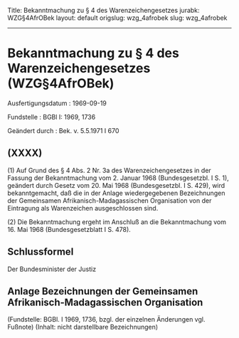 Title: Bekanntmachung zu § 4 des Warenzeichengesetzes
jurabk: WZG§4AfrOBek
layout: default
origslug: wzg_4afrobek
slug: wzg_4afrobek

---

# Bekanntmachung zu § 4 des Warenzeichengesetzes (WZG§4AfrOBek)

Ausfertigungsdatum
:   1969-09-19

Fundstelle
:   BGBl I: 1969, 1736

Geändert durch
:   Bek. v. 5.5.1971 I 670


## (XXXX)

(1) Auf Grund des § 4 Abs. 2 Nr. 3a des Warenzeichengesetzes in der
Fassung der Bekanntmachung vom 2. Januar 1968 (Bundesgesetzbl. I S.
1), geändert durch Gesetz vom 20. Mai 1968 (Bundesgesetzbl. I S. 429),
wird bekanntgemacht, daß die in der Anlage wiedergegebenen
Bezeichnungen der Gemeinsamen Afrikanisch-Madagassischen Organisation
von der Eintragung als Warenzeichen ausgeschlossen sind.

(2) Die Bekanntmachung ergeht im Anschluß an die Bekanntmachung vom
16\. Mai 1968 (Bundesgesetzblatt I S. 478).


## Schlussformel

Der Bundesminister der Justiz


## Anlage Bezeichnungen der Gemeinsamen Afrikanisch-Madagassischen Organisation

(Fundstelle: BGBl. I 1969, 1736,
bzgl. der einzelnen Änderungen vgl. Fußnote)
(Inhalt: nicht darstellbare Bezeichnungen)

